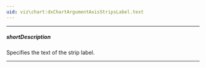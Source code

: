 ```yaml
---
uid: viz\chart:dxChartArgumentAxisStripsLabel.text
---
```

---
##### shortDescription
Specifies the text of the strip label.

---
